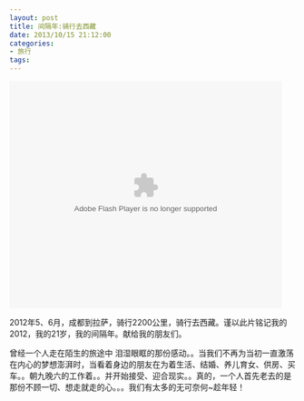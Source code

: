 ```yaml
---
layout: post
title: 间隔年:骑行去西藏
date: 2013/10/15 21:12:00
categories:
- 旅行
tags:
---
```


<embed src="http://player.youku.com/player.php/sid/XNDE1MTQ5NzY4/v.swf" allowFullScreen="true" quality="high" width="480" height="400" align="middle" allowScriptAccess="always" type="application/x-shockwave-flash" />

2012年5、6月，成都到拉萨，骑行2200公里，骑行去西藏。谨以此片铭记我的2012，我的21岁，我的间隔年。献给我的朋友们。

曾经一个人走在陌生的旅途中 泪湿眼眶的那份感动。。当我们不再为当初一直激荡在内心的梦想澎湃时，当看着身边的朋友在为着生活、结婚、养儿育女、供房、买车。。朝九晚六的工作着。。并开始接受、迎合现实。。真的，一个人首先老去的是那份不顾一切、想走就走的心。。。我们有太多的无可奈何~趁年轻！
